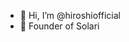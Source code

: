- 👋 Hi, I’m @hiroshiofficial
- 👀 Founder of Solari

<!---
hiroshiofficial/hiroshiofficial is a ✨ special ✨ repository because its `README.md` (this file) appears on your GitHub profile.
You can click the Preview link to take a look at your changes.
--->
